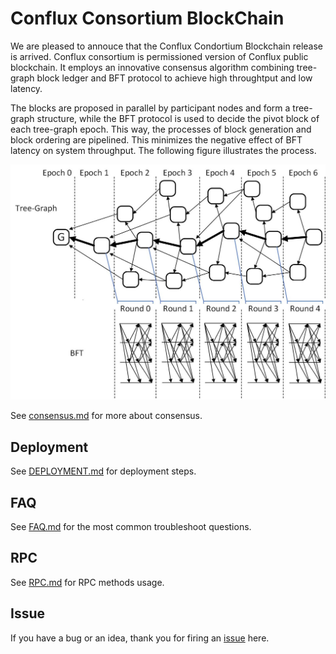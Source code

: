 # Conflux Consortium BlockChain
We are pleased to annouce that the Conflux Condortium Blockchain release is arrived. Conflux consortium is permissioned version of Conflux public blockchain. It employs an innovative consensus algorithm combining tree-graph block ledger and BFT protocol to achieve high throughtput and low latency.

The blocks are proposed in parallel by participant nodes and form a tree-graph structure, while the BFT protocol is used to decide the pivot block of each tree-graph epoch. This way, the processes of block generation and block ordering are pipelined. This minimizes the negative effect of BFT latency on system throughput. The following figure illustrates the process.

![1](./image/tree-graph.jpg)

See [consensus.md](consensus.md) for more about consensus.

## Deployment
See [DEPLOYMENT.md](DEPLOYMENT.md) for deployment steps.

## FAQ
See [FAQ.md](FAQ.md) for the most common troubleshoot questions.

## RPC
See [RPC.md](RPC.md) for RPC methods usage.

## Issue
If you have a bug or an idea, thank you for firing an [issue](https://github.com/tree-graph/conflux-consortium/issues) here.
